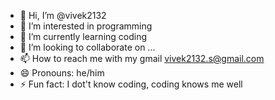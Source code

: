 - 👋 Hi, I’m @vivek2132
- 👀 I’m interested in programming
- 🌱 I’m currently learning coding
- 💞️ I’m looking to collaborate on ...
- 📫 How to reach me with my gmail vivek2132.s@gmail.com
- 😄 Pronouns: he/him
- ⚡ Fun fact: I dot't know coding, coding knows me well

<!---
vivek2132/vivek2132 is a ✨ special ✨ repository because its `README.md` (this file) appears on your GitHub profile.
You can click the Preview link to take a look at your changes.
--->
